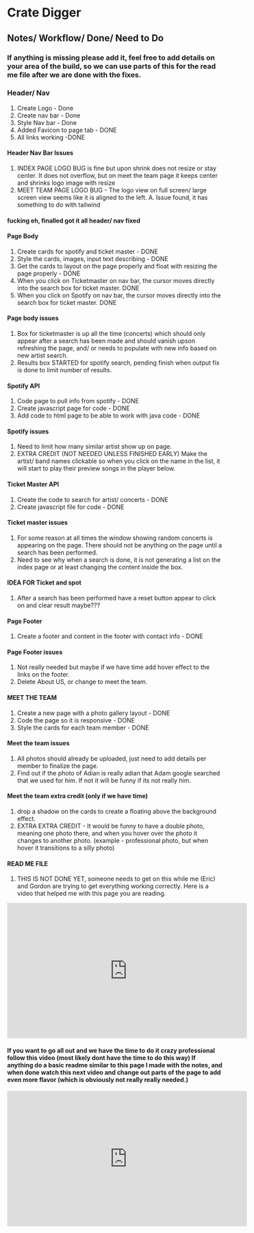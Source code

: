 # Crate Digger

## Notes/ Workflow/ Done/ Need to Do
### If anything is missing please add it, feel free to add details on your area of the build, so we can use parts of this for the read me file after we are done with the fixes.

### Header/ Nav 
1. Create Logo - Done
2. Create nav bar - Done
3. Style Nav bar - Done
4. Added Favicon to page tab - DONE
5. All links working -DONE

#### Header Nav Bar Issues
1. INDEX PAGE LOGO BUG is fine but upon shrink does not resize
or stay center.  It does not overflow, but on meet the team page
it keeps center and shrinks logo image with resize
2.  MEET TEAM PAGE LOGO BUG - The logo view on full screen/ large screen view seems like it is aligned to the left. 
    A.  Issue found, it has something to do with tailwind
#### fucking eh, finalled got it all header/ nav fixed


#### Page Body
1. Create cards for spotify and ticket master - DONE
2. Style the cards, images, input text describing - DONE
3. Get the cards to layout on the page properly and float with 
resizing the page properly - DONE
4. When you click on Ticketmaster on nav bar, the cursor moves directly into the search box for ticket master. DONE
4. When you click on Spotify on nav bar, the cursor moves directly into the search box for ticket master. DONE

#### Page body issues
1. Box for ticketmaster is up all the time (concerts) which should only appear after a search has been made and should vanish upson refreshing the page, and/ or needs to populate with
new info based on new artist search.
2. Results box STARTED for spotify search, pending finish when output fix is done to limit number of results.

#### Spotify API
1. Code page to pull info from spotify - DONE
2. Create javascript page for code - DONE
3. Add code to html page to be able to work with java code - DONE

#### Spotify issues
1. Need to limit how many similar artist show up on page.
2. EXTRA CREDIT (NOT NEEDED UNLESS FINISHED EARLY) Make the artist/ band names clickable so when you click on the name in the list, it will start to play their preview songs in the player below.

#### Ticket Master API
1. Create the code to search for artist/ concerts - DONE
2. Create javascript file for code - DONE

#### Ticket master issues
1. For some reason at all times the window showing random concerts is appearing on the page.  There should not be anything on the page until a search has been performed.
2. Need to see why when a search is done, it is not generating a list on the index page or at least changing the content inside the box.

#### IDEA FOR Ticket and spot
1. After a search has been performed have a reset button appear to click on and clear result maybe???  

#### Page Footer
1. Create a footer and content in the footer with contact info - DONE

#### Page Footer issues
1. Not really needed but maybe if we have time add hover effect to the links on the footer.
2. Delete About US, or change to meet the team.

#### MEET THE TEAM
1. Create a new page with a photo gallery layout - DONE
2. Code the page so it is responsive - DONE
3. Style the cards for each team member - DONE

#### Meet the team issues
1. All photos should already be uploaded, just need to add details per member to finalize the page.
2. Find out if the photo of Adian is really adian that Adam google searched that we used for him.  If not it will be funny if its not really him.

#### Meet the team extra credit (only if we have time)
1. drop a shadow on the cards to create a floating above the background effect.  
2. EXTRA EXTRA CREDIT - It would be funny to have a double photo, meaning one photo there, and when you hover over the photo it changes to another photo. (example - professional photo, but when hover it transitions to a silly photo)

#### READ ME FILE 
1. THIS IS NOT DONE YET, someone needs to get on this while me (Eric) and Gordon are trying to get everything working correctly.  Here is a video that helped me with this page you are reading.

<iframe width="560" height="315" src="https://www.youtube.com/embed/Hgucu1ch3mo?si=5Cc9WebSxhhV0JXd" title="YouTube video player" frameborder="0" allow="accelerometer; autoplay; clipboard-write; encrypted-media; gyroscope; picture-in-picture; web-share" allowfullscreen></iframe>

#### If you want to go all out and we have the time to do it crazy professional follow this video (most likely dont have the time to do this way)  If anything do a basic readme similar to this page I made with the notes, and when done watch this next video and change out parts of the page to add even more flavor (which is obviously not really really needed.)

<iframe width="560" height="315" src="https://www.youtube.com/embed/a8CwpGARAsQ?si=MaRkGFtXYfRhprkf" title="YouTube video player" frameborder="0" allow="accelerometer; autoplay; clipboard-write; encrypted-media; gyroscope; picture-in-picture; web-share" allowfullscreen></iframe>